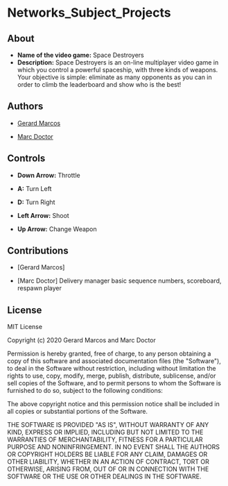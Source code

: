 # Networks_Subject_Projects

## About

* **Name of the video game:** Space Destroyers 
* **Description:** Space Destroyers is an on-line multiplayer video game in which you control a powerful spaceship, with three kinds of weapons. Your objective is simple: eliminate as many opponents as you can in order to climb the leaderboard and show who is the best!

## Authors

* [Gerard Marcos](https://github.com/vsRushy)

* [Marc Doctor](https://github.com/thedoctormarc)

## Controls

* **Down Arrow:** Throttle

* **A:** Turn Left

* **D:** Turn Right

* **Left Arrow:** Shoot

* **Up Arrow:** Change Weapon

## Contributions

* [Gerard Marcos]

* [Marc Doctor]
Delivery manager basic sequence numbers, scoreboard, respawn player

## License

MIT License

Copyright (c) 2020 Gerard Marcos and Marc Doctor

Permission is hereby granted, free of charge, to any person obtaining a copy
of this software and associated documentation files (the "Software"), to deal
in the Software without restriction, including without limitation the rights
to use, copy, modify, merge, publish, distribute, sublicense, and/or sell
copies of the Software, and to permit persons to whom the Software is
furnished to do so, subject to the following conditions:

The above copyright notice and this permission notice shall be included in all
copies or substantial portions of the Software.

THE SOFTWARE IS PROVIDED "AS IS", WITHOUT WARRANTY OF ANY KIND, EXPRESS OR
IMPLIED, INCLUDING BUT NOT LIMITED TO THE WARRANTIES OF MERCHANTABILITY,
FITNESS FOR A PARTICULAR PURPOSE AND NONINFRINGEMENT. IN NO EVENT SHALL THE
AUTHORS OR COPYRIGHT HOLDERS BE LIABLE FOR ANY CLAIM, DAMAGES OR OTHER
LIABILITY, WHETHER IN AN ACTION OF CONTRACT, TORT OR OTHERWISE, ARISING FROM,
OUT OF OR IN CONNECTION WITH THE SOFTWARE OR THE USE OR OTHER DEALINGS IN THE
SOFTWARE.
